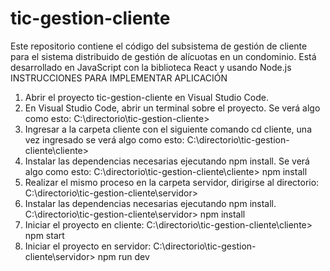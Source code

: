 # tic-gestion-cliente
Este repositorio contiene el código del subsistema de gestión de cliente para el sistema distribuido de gestión de alícuotas en un condominio. Está desarrollado en JavaScript con la biblioteca React y usando Node.js
INSTRUCCIONES PARA IMPLEMENTAR APLICACIÓN
1. Abrir el proyecto tic-gestion-cliente en Visual Studio Code.
2. En Visual Studio Code, abrir un terminal sobre el proyecto. Se verá algo como esto:
C:\directorio\tic-gestion-cliente>
3. Ingresar a la carpeta cliente con el siguiente comando cd cliente, una vez ingresado se verá algo como esto:
C:\directorio\tic-gestion-cliente\cliente>
4. Instalar las dependencias necesarias ejecutando npm install. Se verá algo como esto:
C:\directorio\tic-gestion-cliente\cliente> npm install
5. Realizar el mismo proceso en la carpeta servidor, dirigirse al directorio:
C:\directorio\tic-gestion-cliente\servidor>
6. Instalar las dependencias necesarias ejecutando npm install.
C:\directorio\tic-gestion-cliente\servidor> npm install
7. Iniciar el proyecto en cliente:
C:\directorio\tic-gestion-cliente\cliente> npm start
8. Iniciar el proyecto en servidor:
C:\directorio\tic-gestion-cliente\servidor> npm run dev
